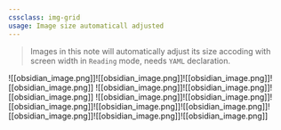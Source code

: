 ```yaml
---
cssclass: img-grid
usage: Image size automaticall adjusted 
---
```


>  Images in this note will automatically adjust its size accoding with screen width in `Reading` mode, needs `YAML` declaration.

![[obsidian_image.png]]![[obsidian_image.png]]![[obsidian_image.png]]![[obsidian_image.png]]
![[obsidian_image.png]]![[obsidian_image.png]]![[obsidian_image.png]]
![[obsidian_image.png]]![[obsidian_image.png]]![[obsidian_image.png]]![[obsidian_image.png]]![[obsidian_image.png]]![[obsidian_image.png]]![[obsidian_image.png]]![[obsidian_image.png]]
